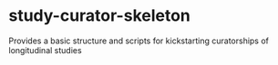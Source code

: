 # study-curator-skeleton
Provides a basic structure and scripts for kickstarting curatorships of longitudinal studies
